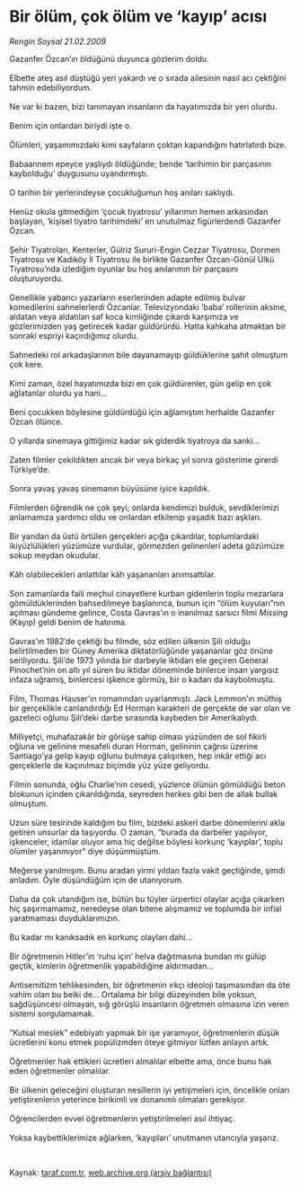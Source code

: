 # Bir ölüm, çok ölüm ve ‘kayıp’ acısı

*Rengin Soysal 21.02.2009*

<div class="taraf_structure_2col_1zq">
<div class="margen_n">



 <p>Gazanfer Özcan’ın öldüğünü duyunca gözlerim doldu. <br/><br/>Elbette ateş asıl düştüğü yeri yakardı ve o sırada ailesinin nasıl acı çektiğini tahmin edebiliyordum. <br/><br/>Ne var ki bazen, bizi tanımayan insanların da hayatımızda bir yeri olurdu. <br/><br/>Benim için onlardan biriydi işte o. <br/><br/>Ölümleri, yaşamımızdaki kimi sayfaların çoktan kapandığını hatırlatırdı bize. <br/><br/>Babaannem epeyce yaşlıydı öldüğünde; bende ‘tarihimin bir parçasının kaybolduğu’ duygusunu uyandırmıştı. <br/><br/>O tarihin bir yerlerindeyse çocukluğumun hoş anıları saklıydı. <br/><br/>Henüz okula gitmediğim ‘çocuk tiyatrosu’ yıllarımın hemen arkasından başlayan, ‘kişisel tiyatro tarihimdeki’ en unutulmaz figürlerdendi Gazanfer Özcan. <br/><br/>Şehir Tiyatroları, Kenterler, Gülriz Sururi-Engin Cezzar Tiyatrosu, Dormen Tiyatrosu ve Kadıköy İl Tiyatrosu ile birlikte Gazanfer Özcan-Gönül Ülkü Tiyatrosu’nda izlediğim oyunlar bu hoş anılarımın bir parçasını oluşturuyordu. <br/><br/>Genellikle yabancı yazarların eserlerinden adapte edilmiş bulvar komedilerini sahnelerlerdi Özcanlar. Televizyondaki ‘baba’ rollerinin aksine, aldatan veya aldatılan saf koca kimliğinde çıkardı karşımıza ve gözlerimizden yaş getirecek kadar güldürürdü. Hatta kahkaha atmaktan bir sonraki espriyi kaçırdığımız olurdu. <br/><br/>Sahnedeki rol arkadaşlarının bile dayanamayıp güldüklerine şahit olmuştum çok kere. <br/><br/>Kimi zaman, özel hayatımızda bizi en çok güldürenler, gün gelip en çok ağlatanlar olurdu ya hani... <br/><br/>Beni çocukken böylesine güldürdüğü için ağlamıştım herhalde Gazanfer Özcan ölünce. <br/><br/>O yıllarda sinemaya gittiğimiz kadar sık giderdik tiyatroya da sanki... <br/><br/>Zaten filmler çekildikten ancak bir veya birkaç yıl sonra gösterime girerdi Türkiye’de. <br/><br/>Sonra yavaş yavaş sinemanın büyüsüne iyice kapıldık. <br/><br/>Filmlerden öğrendik ne çok şeyi; onlarda kendimizi bulduk, sevdiklerimizi anlamamıza yardımcı oldu ve onlardan etkilenip yaşadık bazı aşkları. <br/><br/>Bir yandan da üstü örtülen gerçekleri açığa çıkardılar, toplumlardaki ikiyüzlülükleri yüzümüze vurdular, görmezden gelinenleri adeta gözümüze sokup meydan okudular. <br/><br/>Kâh olabilecekleri anlattılar kâh yaşananları anımsattılar. <br/><br/>Son zamanlarda faili meçhul cinayetlere kurban gidenlerin toplu mezarlara gömüldüklerinden bahsedilmeye başlanınca, bunun için “ölüm kuyuları”nın açılması gündeme gelince, Costa Gavras’ın o inanılmaz sarsıcı filmi <i>Missing</i> (Kayıp) geldi benim de hatırıma. <br/><br/>Gavras’ın 1982’de çektiği bu filmde, söz edilen ülkenin Şili olduğu belirtilmeden bir Güney Amerika diktatörlüğünde yaşananlar göz önüne seriliyordu. Şili’de 1973 yılında bir darbeyle iktidarı ele geçiren General Pinochet’nin on altı yıl süren bu iktidar döneminde binlerce insan yargısız infaza uğramış, binlercesi işkence görmüş, bir o kadarı da kaybolmuştu. <br/><br/>Film, Thomas Hauser’ın romanından uyarlanmıştı. Jack Lemmon’ın müthiş bir gerçeklikle canlandırdığı Ed Horman karakteri de gerçekte de var olan ve gazeteci oğlunu Şili’deki darbe sırasında kaybeden bir Amerikalıydı. <br/><br/>Milliyetçi, muhafazakâr bir görüşe sahip olması yüzünden de sol fikirli oğluna ve gelinine mesafeli duran Horman, gelininin çağrısı üzerine Santiago’ya gelip kayıp oğlunu bulmaya çalışırken, hep inkâr ettiği acı gerçeklerle de kaçınılmaz biçimde yüz yüze geliyordu. <br/><br/>Filmin sonunda, oğlu Charlie’nin cesedi, yüzlerce ölünün gömüldüğü beton blokunun içinden çıkarıldığında, seyreden herkes gibi ben de allak bullak olmuştum. <br/><br/>Uzun süre tesirinde kaldığım bu film, bizdeki askerî darbe dönemlerini akla getiren unsurlar da taşıyordu. O zaman, “burada da darbeler yapılıyor, işkenceler, idamlar oluyor ama hiç değilse böylesi korkunç ‘kayıplar’, toplu ölümler yaşanmıyor” diye düşünmüştüm. <br/><br/>Meğerse yanılmışım. Bunu aradan yirmi yıldan fazla vakit geçtiğinde, şimdi anladım. Öyle düşündüğüm için de utanıyorum. <br/><br/>Daha da çok utandığım ise, bütün bu tüyler ürpertici olaylar açığa çıkarken hiç şaşırmamamız, neredeyse olan bitene alışmamız ve toplumda bir infial yaratmaması duyduklarımızın. <br/><br/>Bu kadar mı kanıksadık en korkunç olayları dahi... <br/><br/>Bir öğretmenin Hitler’in ‘ruhu için’ helva dağıtmasına bundan mı gülüp geçtik, kimlerin öğretmenlik yapabildiğine aldırmadan... <br/><br/>Antisemitizm tehlikesinden, bir öğretmenin ırkçı ideoloji taşımasından da öte vahim olan bu belki de... Ortalama bir bilgi düzeyinden bile yoksun, sağdüşüncesi olmayan, sığ görüşlü insanların öğretmen olmasına izin veren sistemi sorgulamamak. <br/><br/>“Kutsal meslek” edebiyatı yapmak bir işe yaramıyor, öğretmenlerin düşük ücretlerini konu etmek popülizmden öteye gitmiyor lütfen anlayın artık. <br/><br/>Öğretmenler hak ettikleri ücretleri almalılar elbette ama, önce bunu hak eden öğretmenler olmalılar. <br/><br/>Bir ülkenin geleceğini oluşturan nesillerin iyi yetişmeleri için, öncelikle onları yetiştirenlerin yeterince birikimli ve donanımlı olmaları gerekiyor. <br/><br/>Öğrencilerden evvel öğretmenlerin yetiştirilmeleri asıl ihtiyaç. <br/><br/>Yoksa kaybettiklerimize ağlarken, ‘kayıpları’ unutmanın utancıyla yaşarız.</p>

<br/>


<div id="taraf_not">
</div>

</div>


</div>

Kaynak: [taraf.com.tr](http://www.taraf.com.tr:80/makale/4129.htm), [web.archive.org (arşiv bağlantısı)](http://web.archive.org/web/20090309203201/http://www.taraf.com.tr:80/makale/4129.htm)
